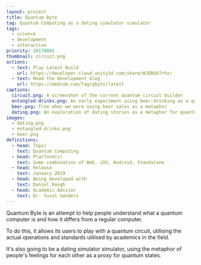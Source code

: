 ```yaml
---
layout: project
title: Quantum Byte
tag: Quantum Computing as a dating simulator simulator
tags:
  - science
  - development
  - interactive
priority: 20170801
thumbnail: circuit.png
actions:
  - text: Play Latest Build
    url: https://developer.cloud.unity3d.com/share/WJDRbh7rhz/
  - text: Read the Development blog
    url: https://medium.com/tag/qbyte/latest
captions:
  circuit.png: A screenshot of the current quantum circuit builder
  entangled-drinks.png: An early experiment using beer-drinking as a quantum computing metaphor
  beer.png: From when we were using beer sales as a metaphor
  dating.png: An exploration of dating stories as a metaphor for quantum circuits
images:
  - dating.png
  - entangled-drinks.png
  - beer.png
definitions:
  - head: Topic
    text: Quantum Computing
  - head: Platform(s)
    text: Some combination of Web, iOS, Android, Standalone
  - head: Release
    text: January 2019
  - head: Being developed with
    text: Daniel Keogh
  - head: Academic Advisor
    text: Dr. Yuval Sanders
---
```

Quantum Byte is an attempt to help people understand what a quantum computer is and how it differs from a regular computer.

To do this, it allows its users to play with a quantum circuit, utilising the actual operations and standards utilised by academics in the field.

It's also going to be a dating simulator simulator, using the metaphor of people's feelings for each other as a proxy for quantum states.
